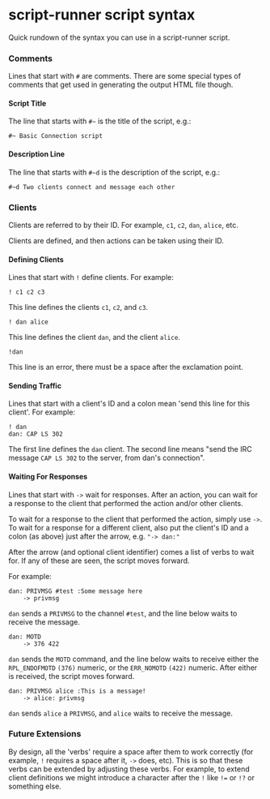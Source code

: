 # script-runner script syntax
Quick rundown of the syntax you can use in a script-runner script.


### Comments
Lines that start with `#` are comments. There are some special types of comments that get used in generating the output HTML file though.

#### Script Title
The line that starts with `#~` is the title of the script, e.g.:

```
#~ Basic Connection script
```

#### Description Line
The line that starts with `#~d` is the description of the script, e.g.:

```
#~d Two clients connect and message each other
```


### Clients
Clients are referred to by their ID. For example, `c1`, `c2`, `dan`, `alice`, etc.

Clients are defined, and then actions can be taken using their ID.

#### Defining Clients
Lines that start with `!` define clients. For example:

```
! c1 c2 c3
```
This line defines the clients `c1`, `c2`, and `c3`.

```
! dan alice
```
This line defines the client `dan`, and the client `alice`.

```
!dan
```
This line is an error, there must be a space after the exclamation point.

#### Sending Traffic
Lines that start with a client's ID and a colon mean 'send this line for this client'. For example:

```
! dan
dan: CAP LS 302
```
The first line defines the `dan` client. The second line means "send the IRC message `CAP LS 302` to the server, from dan's connection".

#### Waiting For Responses
Lines that start with `->` wait for responses. After an action, you can wait for a response to the client that performed the action and/or other clients.

To wait for a response to the client that performed the action, simply use `->`. To wait for a response for a different client, also put the client's ID and a colon (as above) just after the arrow, e.g. `"-> dan:"`

After the arrow (and optional client identifier) comes a list of verbs to wait for. If any of these are seen, the script moves forward.

For example:

```
dan: PRIVMSG #test :Some message here
    -> privmsg
```
`dan` sends a `PRIVMSG` to the channel `#test`, and the line below waits to receive the message.

```
dan: MOTD
    -> 376 422
```
`dan` sends the `MOTD` command, and the line below waits to receive either the `RPL_ENDOFMOTD` `(376)` numeric, or the `ERR_NOMOTD` `(422)` numeric. After either is received, the script moves forward.

```
dan: PRIVMSG alice :This is a message!
    -> alice: privmsg
```
`dan` sends `alice` a `PRIVMSG`, and `alice` waits to receive the message.


### Future Extensions
By design, all the 'verbs' require a space after them to work correctly (for example, `!` requires a space after it, `->` does, etc). This is so that these verbs can be extended by adjusting these verbs. For example, to extend client definitions we might introduce a character after the `!` like `!=` or `!?` or something else.
